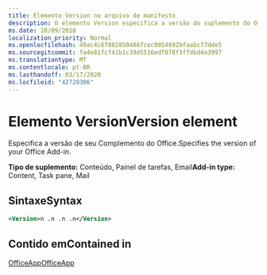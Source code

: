 ```yaml
---
title: Elemento Version no arquivo de manifesto
description: O elemento Version especifica a versão do suplemento do Office.
ms.date: 10/09/2018
localization_priority: Normal
ms.openlocfilehash: 49ac4c6f8828504887cec0054692bfaabc77dde5
ms.sourcegitcommit: fa4e81fcf41b1c39d5516edf078f3ffdbd4a3997
ms.translationtype: MT
ms.contentlocale: pt-BR
ms.lasthandoff: 03/17/2020
ms.locfileid: "42720306"
---
```

# <a name="version-element"></a><span data-ttu-id="f9f1d-103">Elemento Version</span><span class="sxs-lookup"><span data-stu-id="f9f1d-103">Version element</span></span>

<span data-ttu-id="f9f1d-104">Especifica a versão de seu Complemento do Office.</span><span class="sxs-lookup"><span data-stu-id="f9f1d-104">Specifies the version of your Office Add-in.</span></span>

<span data-ttu-id="f9f1d-105">**Tipo de suplemento:** Conteúdo, Painel de tarefas, Email</span><span class="sxs-lookup"><span data-stu-id="f9f1d-105">**Add-in type:** Content, Task pane, Mail</span></span>

## <a name="syntax"></a><span data-ttu-id="f9f1d-106">Sintaxe</span><span class="sxs-lookup"><span data-stu-id="f9f1d-106">Syntax</span></span>

```XML
<Version>n .n .n .n</Version>
```

## <a name="contained-in"></a><span data-ttu-id="f9f1d-107">Contido em</span><span class="sxs-lookup"><span data-stu-id="f9f1d-107">Contained in</span></span>

[<span data-ttu-id="f9f1d-108">OfficeApp</span><span class="sxs-lookup"><span data-stu-id="f9f1d-108">OfficeApp</span></span>](officeapp.md)

